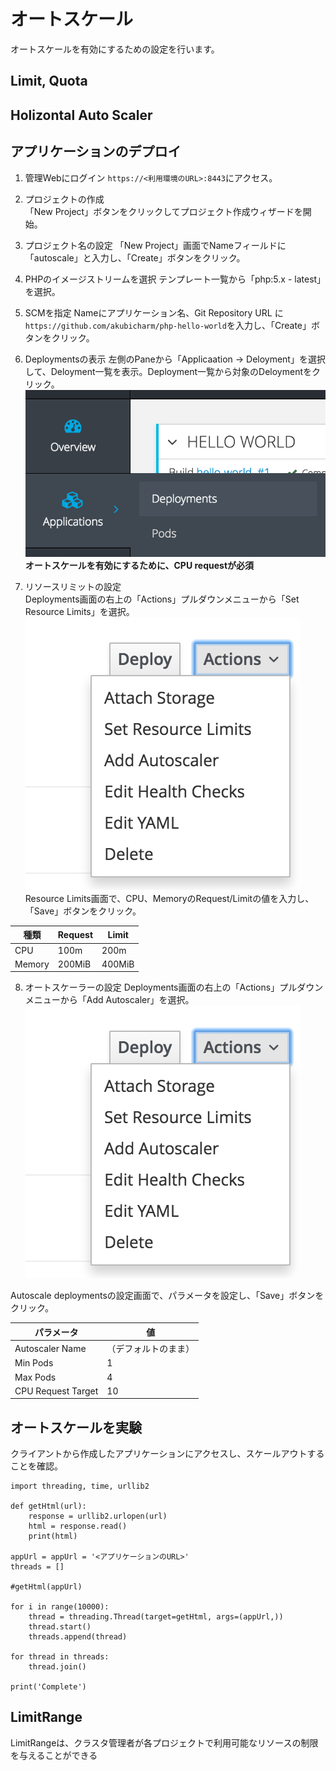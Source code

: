 # オートスケール
オートスケールを有効にするための設定を行います。

## Limit, Quota

## Holizontal Auto Scaler

## アプリケーションのデプロイ
1. 管理Webにログイン
`https://<利用環境のURL>:8443`にアクセス。

2. プロジェクトの作成  
「New Project」ボタンをクリックしてプロジェクト作成ウィザードを開始。

3. プロジェクト名の設定
「New Project」画面でNameフィールドに「autoscale」と入力し、「Create」ボタンをクリック。

4. PHPのイメージストリームを選択
テンプレート一覧から「php:5.x - latest」を選択。

5. SCMを指定
Nameにアプリケーション名、Git Repository URL に`https://github.com/akubicharm/php-hello-world`を入力し、「Create」ボタンをクリック。

6. Deploymentsの表示
左側のPaneから「Applicaation -> Deloyment」を選択して、Deloyment一覧を表示。Deployment一覧から対象のDeloymentをクリック。
![Select Deployment Tab](./SelectDeploymentsTab.png)
**オートスケールを有効にするために、CPU requestが必須**

7. リソースリミットの設定  
Deployments画面の右上の「Actions」プルダウンメニューから「Set Resource Limits」を選択。
![Actions Menu](./DeploymentsActionMenu.png)
Resource Limits画面で、CPU、MemoryのRequest/Limitの値を入力し、「Save」ボタンをクリック。

|種類|Request|Limit|
|---|---|---|
|CPU|100m|200m|
|Memory|200MiB|400MiB|

8. オートスケーラーの設定
Deployments画面の右上の「Actions」プルダウンメニューから「Add Autoscaler」を選択。
![Actions Menu](./DeploymentsActionMenu.png)

Autoscale deploymentsの設定画面で、パラメータを設定し、「Save」ボタンをクリック。

|パラメータ|値|
|---|---|
|Autoscaler Name|（デフォルトのまま）|
|Min Pods|1|
|Max Pods|4|
|CPU Request Target|10|


## オートスケールを実験
クライアントから作成したアプリケーションにアクセスし、スケールアウトすることを確認。

```
import threading, time, urllib2

def getHtml(url):
    response = urllib2.urlopen(url)  
    html = response.read()
    print(html)

appUrl = appUrl = '<アプリケーションのURL>'
threads = []

#getHtml(appUrl)

for i in range(10000):
    thread = threading.Thread(target=getHtml, args=(appUrl,))
    thread.start()
    threads.append(thread)

for thread in threads:
    thread.join()

print('Complete')
```


## LimitRange
LimitRangeは、クラスタ管理者が各プロジェクトで利用可能なリソースの制限を与えることができる

